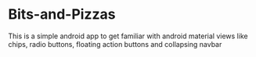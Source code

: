 # Bits-and-Pizzas
This is a simple android app to get familiar with android material views like chips, radio buttons, floating action buttons and collapsing navbar

